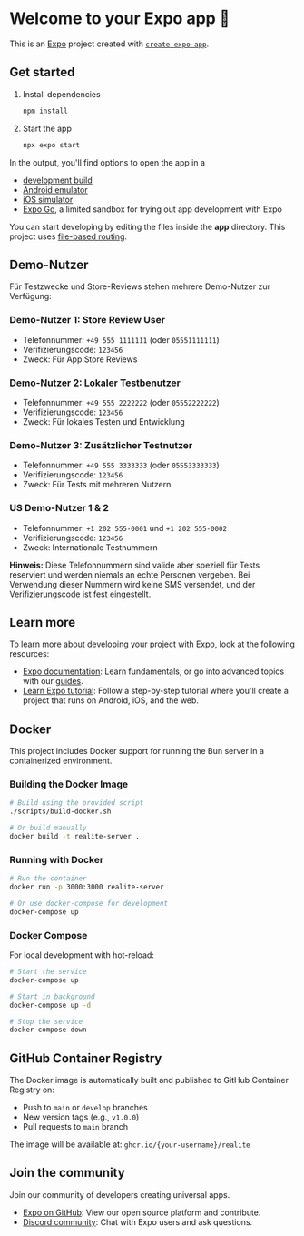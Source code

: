 # Welcome to your Expo app 👋

This is an [Expo](https://expo.dev) project created with [`create-expo-app`](https://www.npmjs.com/package/create-expo-app).

## Get started

1. Install dependencies

   ```bash
   npm install
   ```

2. Start the app

   ```bash
   npx expo start
   ```

In the output, you'll find options to open the app in a

- [development build](https://docs.expo.dev/develop/development-builds/introduction/)
- [Android emulator](https://docs.expo.dev/workflow/android-studio-emulator/)
- [iOS simulator](https://docs.expo.dev/workflow/ios-simulator/)
- [Expo Go](https://expo.dev/go), a limited sandbox for trying out app development with Expo

You can start developing by editing the files inside the **app** directory. This project uses [file-based routing](https://docs.expo.dev/router/introduction).

## Demo-Nutzer

Für Testzwecke und Store-Reviews stehen mehrere Demo-Nutzer zur Verfügung:

### Demo-Nutzer 1: Store Review User

- Telefonnummer: `+49 555 1111111` (oder `05551111111`)
- Verifizierungscode: `123456`
- Zweck: Für App Store Reviews

### Demo-Nutzer 2: Lokaler Testbenutzer

- Telefonnummer: `+49 555 2222222` (oder `05552222222`)
- Verifizierungscode: `123456`
- Zweck: Für lokales Testen und Entwicklung

### Demo-Nutzer 3: Zusätzlicher Testnutzer

- Telefonnummer: `+49 555 3333333` (oder `05553333333`)
- Verifizierungscode: `123456`
- Zweck: Für Tests mit mehreren Nutzern

### US Demo-Nutzer 1 & 2

- Telefonnummer: `+1 202 555-0001` und `+1 202 555-0002`
- Verifizierungscode: `123456`
- Zweck: Internationale Testnummern

**Hinweis:** Diese Telefonnummern sind valide aber speziell für Tests reserviert und werden niemals an echte Personen vergeben. Bei Verwendung dieser Nummern wird keine SMS versendet, und der Verifizierungscode ist fest eingestellt.

## Learn more

To learn more about developing your project with Expo, look at the following resources:

- [Expo documentation](https://docs.expo.dev/): Learn fundamentals, or go into advanced topics with our [guides](https://docs.expo.dev/guides).
- [Learn Expo tutorial](https://docs.expo.dev/tutorial/introduction/): Follow a step-by-step tutorial where you'll create a project that runs on Android, iOS, and the web.

## Docker

This project includes Docker support for running the Bun server in a containerized environment.

### Building the Docker Image

```bash
# Build using the provided script
./scripts/build-docker.sh

# Or build manually
docker build -t realite-server .
```

### Running with Docker

```bash
# Run the container
docker run -p 3000:3000 realite-server

# Or use docker-compose for development
docker-compose up
```

### Docker Compose

For local development with hot-reload:

```bash
# Start the service
docker-compose up

# Start in background
docker-compose up -d

# Stop the service
docker-compose down
```

## GitHub Container Registry

The Docker image is automatically built and published to GitHub Container Registry on:

- Push to `main` or `develop` branches
- New version tags (e.g., `v1.0.0`)
- Pull requests to `main` branch

The image will be available at: `ghcr.io/{your-username}/realite`

## Join the community

Join our community of developers creating universal apps.

- [Expo on GitHub](https://github.com/expo/expo): View our open source platform and contribute.
- [Discord community](https://chat.expo.dev): Chat with Expo users and ask questions.
